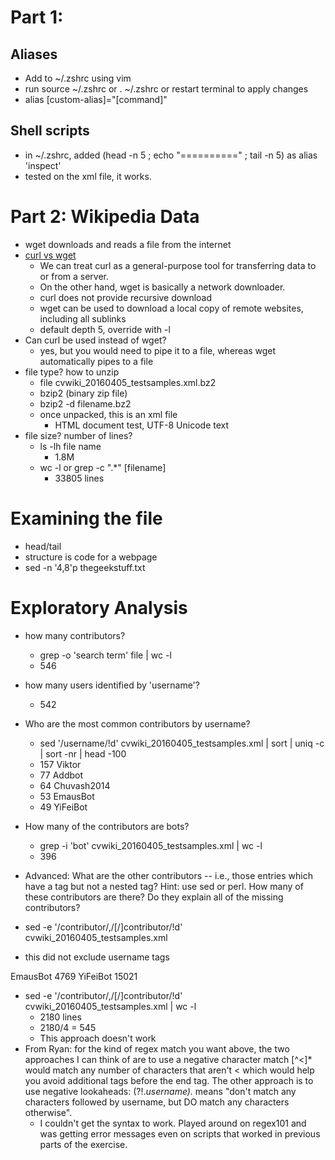 # Part 1: 
## Aliases
* Add to ~/.zshrc using vim
* run source ~/.zshrc or . ~/.zshrc or restart terminal to apply changes
* alias [custom-alias]="[command]"

## Shell scripts
* in ~/.zshrc, added (head -n 5 ; echo "==========" ; tail -n 5) as alias 'inspect'
* tested on the xml file, it works. 


# Part 2: Wikipedia Data
* wget downloads and reads a file from the internet
* [curl vs wget](https://www.baeldung.com/linux/curl-wget)
    * We can treat curl as a general-purpose tool for transferring data to or from a server.
    * On the other hand, wget is basically a network downloader.
    * curl does not provide recursive download
    * wget can be used to download a local copy of remote websites, including all sublinks
    * default depth 5, override with -l
* Can curl be used instead of wget? 
    * yes, but you would need to pipe it to a file, whereas wget automatically pipes to a file
* file type? how to unzip
    * file cvwiki_20160405_testsamples.xml.bz2
    * bzip2 (binary zip file)
    * bzip2 -d filename.bz2
    * once unpacked, this is an xml file
        * HTML document test, UTF-8 Unicode text
* file size? number of lines? 
    * ls -lh file name 
        * 1.8M
    * wc -l or grep -c ".*" [filename]
        * 33805 lines

# Examining the file
* head/tail 
* structure is code for a webpage
*  sed -n '4,8'p thegeekstuff.txt

# Exploratory Analysis
* how many contributors?
    * grep -o 'search term' file | wc -l
    * 546
* how many users identified by 'username'?
    * 542

* Who are the most common contributors by username?
    * sed '/username/!d' cvwiki_20160405_testsamples.xml | sort | uniq -c | sort -nr | head  -100
    * 157       <username>Viktor</username>
    * 77         <username>Addbot</username>
    * 64         <username>Chuvash2014</username>
    * 53         <username>EmausBot</username>
    * 49         <username>YiFeiBot</username>

* How many of the contributors are bots?
    * grep -i 'bot' cvwiki_20160405_testsamples.xml | wc -l
    * 396

* Advanced: What are the other contributors -- i.e., those entries which have a <contributor> tag but not a nested <username> tag? Hint: use sed or perl. How many of these contributors are there? Do they explain all of the missing contributors?
* sed -e '/contributor/,/[\/]contributor/!d' cvwiki_20160405_testsamples.xml
* this did not exclude username tags
    
<contributor>
        <username>EmausBot</username>
        <id>4769</id>
    </contributor>
    <contributor>
        <username>YiFeiBot</username>
        <id>15021</id>
    </contributor>

* sed -e '/contributor/,/[\/]contributor/!d' cvwiki_20160405_testsamples.xml | wc -l
    * 2180 lines
    * 2180/4 = 545
    * This approach doesn't work
* From Ryan: for the kind of regex match you want above, the two approaches I can think of are to use a negative character match [^<]* would match any number of characters that aren't <  which would help you avoid additional tags before the end tag.
The other approach is to use negative lookaheads: (?!.*username).* means "don't match any characters followed by username, but DO match any characters otherwise".
    * I couldn't get the syntax to work. Played around on regex101 and was getting error messages even on scripts that worked in previous parts of the exercise. 
